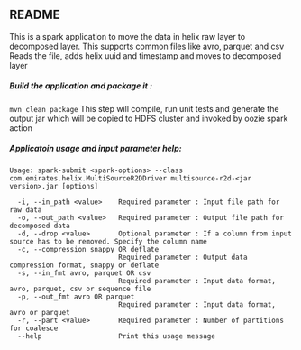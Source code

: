 ## README

This is a spark application to move the data in helix raw layer to decomposed layer. This supports common files like avro, parquet and csv
Reads the file, adds helix uuid and timestamp and moves to decomposed layer

##### Build the application and package it : 
`mvn clean package`
This step will compile, run unit tests and generate the output jar which will be copied to HDFS cluster and invoked by oozie spark action

##### Applicatoin usage and input parameter help:
`Usage: spark-submit <spark-options> --class com.emirates.helix.MultiSourceR2DDriver multisource-r2d-<jar version>.jar [options]`
```
  -i, --in_path <value>    Required parameter : Input file path for raw data
  -o, --out_path <value>   Required parameter : Output file path for decomposed data
  -d, --drop <value>       Optional parameter : If a column from input source has to be removed. Specify the column name
  -c, --compression snappy OR deflate
                           Required parameter : Output data compression format, snappy or deflate
  -s, --in_fmt avro, parquet OR csv
                           Required parameter : Input data format, avro, parquet, csv or sequence file
  -p, --out_fmt avro OR parquet
                           Required parameter : Input data format, avro or parquet
  -r, --part <value>       Required parameter : Number of partitions for coalesce
  --help                   Print this usage message
```